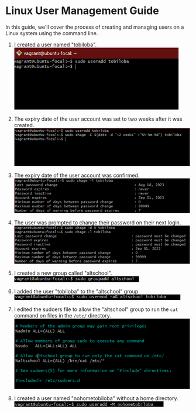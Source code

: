 # Linux User Management Guide

In this guide, we'll cover the process of creating and managing users on a Linux system using the command line.

1. I created a user named "tobiloba".
   ![Creating a new user](1.png)

2. The expiry date of the user account was set to two weeks after it was created.
   ![Set an Expiry Date](2.png)

3. The expiry date of the user account was confirmed.
    ![Confirmation of the expiry date](3.png)

4. The user was prompted to change their password on their next login.
    ![Prompt User to Change Password](4.png)

5. I created a new group called "altschool".
   ![Creating a new group](5.png)

6. I added the user "tobiloba" to the "altschool" group.
    ![Attach User to a Group](9.png)

7. I edited the sudoers file to allow the "altschool" group to run the `cat` command on files in the `/etc/` directory.
     ![Allow "altschool" Group to Run `cat` on /etc/](7.png)

8. I created a user named "nohometobiloba" without a home directory.
    ![Create Another User Without a Home Directory](8.png)
